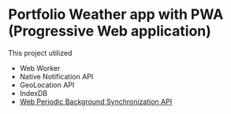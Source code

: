 # Portfolio Weather app with PWA (Progressive Web application)

This project utilized
- Web Worker
- Native Notification API
- GeoLocation API
- IndexDB
- [Web Periodic Background Synchronization API](https://developer.mozilla.org/en-US/docs/Web/API/Web_Periodic_Background_Synchronization_API)